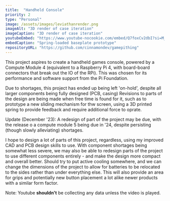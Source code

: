```yaml
---
title:  "Handheld Console"
priority: 2
type: "Personal"
image: /assets/images/leviathanrender.png
imageAlt: "3D render of case iteration"
imageCaption: "3D render of case iteration"
youtubeEmbed: "https://www.youtube-nocookie.com/embed/Q7foxCv2dbI?si=M_87cLazMFbLLm8G&amp;controls=0"
embedCaption: "Spring-loaded baseplate prototype"
repositoryURL: "https://github.com/cinnamondev/gamepithing"
---
```

This project aspires to create a handheld games console, powered by a
Compute Module 4 (equivalent to a Raspberry Pi 4, with board-board connectors that
break out the IO of the RPi). This was chosen for its performance and software support
from the Pi Foundation.

Due to shortages, this project has ended up being left 'on-hold', despite all larger
components being fully designed (PCB, casing) Revisions to parts of the design are being
made when free time is found for it, such as to prototype a new sliding mechanism for thw
screen, using a 3D printed spring to provide feedback and require additional force to oprate.

Update (December '23): A redesign of part of the project may be due, with the release o
a compute module 5 being due in '24, despite persisting (though slowly alleviating) shortages.

I hope to design a lot of parts of this project, regardless, using my improved CAD and PCB
design skills to use. With component shortages being somewhat less severe, we may also be able
to redesign parts of the project to use different components entirely - and make the design
more compact and overall better. Should try to put active cooling somewhere, and we can
change the dimensions of the project to allow for batteries to be relocated to the sides rather
than under everything else. This will also provide an area for grips and potentially new button
placement a lot alike newer products with a similar form factor.

Note: Youtube **shouldn't** be collecting any data unless the video is played.
